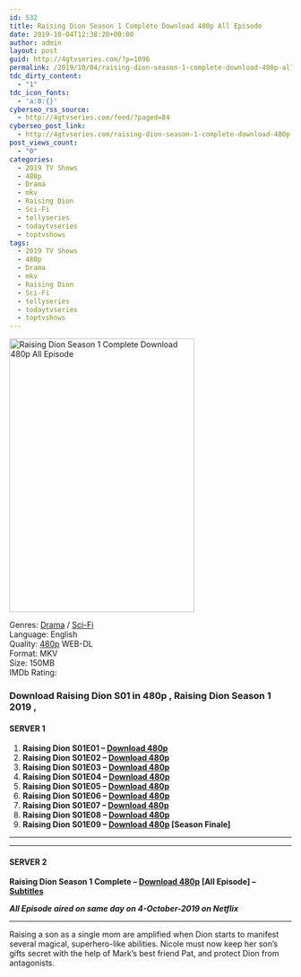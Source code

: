 ```yaml
---
id: 532
title: Raising Dion Season 1 Complete Download 480p All Episode
date: 2019-10-04T12:38:20+00:00
author: admin
layout: post
guid: http://4gtvseries.com/?p=1096
permalink: /2019/10/04/raising-dion-season-1-complete-download-480p-all-episode-2/
tdc_dirty_content:
  - "1"
tdc_icon_fonts:
  - 'a:0:{}'
cyberseo_rss_source:
  - http://4gtvseries.com/feed/?paged=84
cyberseo_post_link:
  - http://4gtvseries.com/raising-dion-season-1-complete-download-480p-all-episode/
post_views_count:
  - "0"
categories:
  - 2019 TV Shows
  - 480p
  - Drama
  - mkv
  - Raising Dion
  - Sci-Fi
  - tellyseries
  - todaytvseries
  - toptvshows
tags:
  - 2019 TV Shows
  - 480p
  - Drama
  - mkv
  - Raising Dion
  - Sci-Fi
  - tellyseries
  - todaytvseries
  - toptvshows
---
```

<img loading="lazy" class="aligncenter" src="https://2.bp.blogspot.com/-H85d_IA-Lm8/XZail67uu9I/AAAAAAAAAWU/MUAglM__W2I07hml6tgjDaZlx3Fzoh7TgCK4BGAYYCw/s1600/Raising%2BDion%2BSeason%2B1.jpg" alt="Raising Dion Season 1 Complete Download 480p All Episode" width="330" height="488" />

Genres:&nbsp;<a href="http://4gtvseries.com/tag/drama/" data-wpel-link="internal">Drama</a> / <a href="http://4gtvseries.com/tag/sci-fi/" data-wpel-link="internal">Sci-Fi</a>  
Language: English  
Quality:&nbsp;<a href="http://4gtvseries.com/tag/480p/" data-wpel-link="internal">480p</a> WEB-DL  
Format: MKV  
Size: 150MB  
IMDb Rating:

### **Download Raising Dion S01 in 480p , Raising Dion Season 1 2019 ,&nbsp;**

#### <span><strong>SERVER 1</strong></span>

  1. **Raising Dion S01E01 – <a href="http://slink.dl480p.xyz/iq9Xbzj" data-wpel-link="external" target="_blank" rel="nofollow external noopener noreferrer" class="wpel-icon-left"><i class="wpel-icon fa fa-download" aria-hidden="true"></i>Download 480p</a>**
  2. **Raising Dion S01E02 – <a href="http://slink.dl480p.xyz/6POgg4" data-wpel-link="external" target="_blank" rel="nofollow external noopener noreferrer" class="wpel-icon-left"><i class="wpel-icon fa fa-download" aria-hidden="true"></i>Download 480p</a>**
  3. **Raising Dion S01E03 – <a href="http://slink.dl480p.xyz/Lr4DOUW" data-wpel-link="external" target="_blank" rel="nofollow external noopener noreferrer" class="wpel-icon-left"><i class="wpel-icon fa fa-download" aria-hidden="true"></i>Download 480p</a>**
  4. **Raising Dion S01E04 – <a href="http://slink.dl480p.xyz/pARpFo" data-wpel-link="external" target="_blank" rel="nofollow external noopener noreferrer" class="wpel-icon-left"><i class="wpel-icon fa fa-download" aria-hidden="true"></i>Download 480p</a>**
  5. **Raising Dion S01E05 – <a href="http://slink.dl480p.xyz/Fx03grE" data-wpel-link="external" target="_blank" rel="nofollow external noopener noreferrer" class="wpel-icon-left"><i class="wpel-icon fa fa-download" aria-hidden="true"></i>Download 480p</a>**
  6. **Raising Dion S01E06 – <a href="http://slink.dl480p.xyz/hYvJTDE" data-wpel-link="external" target="_blank" rel="nofollow external noopener noreferrer" class="wpel-icon-left"><i class="wpel-icon fa fa-download" aria-hidden="true"></i>Download 480p</a>**
  7. **Raising Dion S01E07 – <a href="http://slink.dl480p.xyz/ntYi" data-wpel-link="external" target="_blank" rel="nofollow external noopener noreferrer" class="wpel-icon-left"><i class="wpel-icon fa fa-download" aria-hidden="true"></i>Download 480p</a>**
  8. **Raising Dion S01E08 – <a href="http://slink.dl480p.xyz/ijwornj" data-wpel-link="external" target="_blank" rel="nofollow external noopener noreferrer" class="wpel-icon-left"><i class="wpel-icon fa fa-download" aria-hidden="true"></i>Download 480p</a>**
  9. **Raising Dion S01E09 – <a href="http://slink.dl480p.xyz/lRqoB1uB" data-wpel-link="external" target="_blank" rel="nofollow external noopener noreferrer" class="wpel-icon-left"><i class="wpel-icon fa fa-download" aria-hidden="true"></i>Download 480p</a> [Season Finale]**

* * *

* * *

#### <span><strong>SERVER 2</strong></span>

**Raising Dion Season 1 Complete – <a href="http://dl480p.xyz/900/" data-wpel-link="external" target="_blank" rel="nofollow external noopener noreferrer" class="wpel-icon-left"><i class="wpel-icon fa fa-download" aria-hidden="true"></i>Download 480p</a> [All Episode] – <a href="https://subscene.com/subtitles/raising-dion-first-season" data-wpel-link="external" target="_blank" rel="nofollow external noopener noreferrer" class="wpel-icon-left"><i class="wpel-icon fa fa-download" aria-hidden="true"></i>Subtitles</a>**

<span><strong><em>All Episode aired on same day on 4-October-2019 on Netflix</em></strong></span>

* * *

Raising a son as a single mom are amplified when Dion starts to manifest several magical, superhero-like abilities. Nicole must now keep her son’s gifts secret with the help of Mark’s best friend Pat, and protect Dion from antagonists.

<div align="center">
</div>
